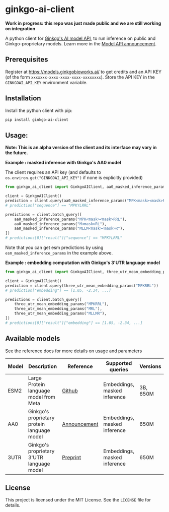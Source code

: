 # ginkgo-ai-client

**Work in progress: this repo was just made public and we are still working on integration**

A python client for [Ginkgo's AI model API](https://models.ginkgobioworks.ai/), to run inference on public and Ginkgo-proprietary models.
Learn more in the [Model API announcement](https://www.ginkgobioworks.com/2024/09/17/ginkgo-model-api-ai-research/).

## Prerequisites

Register at https://models.ginkgobioworks.ai/ to get credits and an API KEY (of the form `xxxxxxx-xxxx-xxxx-xxxx-xxxxxxxx`).
Store the API KEY in the `GINKGOAI_API_KEY` environment variable.

## Installation

Install the python client with pip:

```bash
pip install ginkgo-ai-client
```

## Usage:

**Note: This is an alpha version of the client and its interface may vary in the future.**

**Example : masked inference with Ginkgo's AA0 model**

The client requires an API key (and defaults to `os.environ.get("GINKGOAI_API_KEY")` if none is explicitly provided)

```python
from ginkgo_ai_client import GinkgoAIClient, aa0_masked_inference_params

client = GinkgoAIClient()
prediction = client.query(aa0_masked_inference_params("MPK<mask><mask>RRL"))
# prediction["sequence"] == "MPKYLRRL"

predictions = client.batch_query([
    aa0_masked_inference_params("MPK<mask><mask>RRL"),
    aa0_masked_inference_params("M<mask>RL"),
    aa0_masked_inference_params("MLLM<mask><mask>R"),
])
# predictions[0]["result"]["sequence"] == "MPKYLRRL"
```

Note that you can get esm predictions by using `esm_masked_inference_params` in the example above.

**Example : embedding computation with Ginkgo's 3'UTR language model**

```python
from ginkgo_ai_client import GinkgoAIClient, three_utr_mean_embedding_params

client = GinkgoAIClient()
prediction = client.query(three_utr_mean_embedding_params("MPKRRL"))
# prediction["embedding"] == [1.05, -2.34, ...]

predictions = client.batch_query([
    three_utr_mean_embedding_params("MPKRRL"),
    three_utr_mean_embedding_params("MRL"),
    three_utr_mean_embedding_params("MLLMR"),
])
# predictions[0]["result"]["embedding"] == [1.05, -2.34, ...]
```

## Available models

See the reference docs for more details on usage and parameters

| Model | Description                                 | Reference                                                                                    | Supported queries            | Versions |
| ----- | ------------------------------------------- | -------------------------------------------------------------------------------------------- | ---------------------------- | -------- |
| ESM2  | Large Protein language model from Meta      | [Github](https://github.com/facebookresearch/esm?tab=readme-ov-file#esmfold)                 | Embeddings, masked inference | 3B, 650M |
| AA0   | Ginkgo's proprietary protein language model | [Announcement](https://www.ginkgobioworks.com/2024/09/17/aa-0-protein-llm-technical-review/) | Embeddings, masked inference | 650M     |
| 3UTR  | Ginkgo's proprietary 3'UTR language model   | [Preprint](https://www.biorxiv.org/content/10.1101/2024.10.07.616676v1)                      | Embeddings, masked inference | 650M     |

## License

This project is licensed under the MIT License. See the `LICENSE` file for details.
